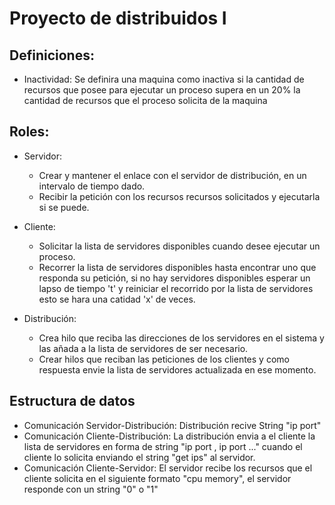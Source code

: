 # Proyecto de distribuidos I

## Definiciones:

- Inactividad: Se definira una maquina como inactiva si la cantidad de recursos que posee para ejecutar un proceso supera en un 20% la cantidad de recursos que el proceso solicita de la maquina

## Roles:

- Servidor:

  - Crear y mantener el enlace con el servidor de distribución, en un intervalo de tiempo dado.
  - Recibir la petición con los recursos recursos solicitados y ejecutarla si se puede.

- Cliente:

  - Solicitar la lista de servidores disponibles cuando desee ejecutar un proceso.
  - Recorrer la lista de servidores disponibles hasta encontrar uno que responda su petición, si no hay servidores disponibles esperar un lapso de tiempo 't' y reiniciar el recorrido por la lista de servidores esto se hara una catidad 'x' de veces.

- Distribución:

  - Crea hilo que reciba las direcciones de los servidores en el sistema y las añada a la lista de servidores de ser necesario.
  - Crear hilos que reciban las peticiones de los clientes y como respuesta envie la lista de servidores actualizada en ese momento.

## Estructura de datos

- Comunicación Servidor-Distribución: Distribución recive String "ip port"
- Comunicación Cliente-Distribución: La distribución envia a el cliente la lista de servidores en forma de string "ip port , ip port ..." cuando el cliente lo solicita enviando el string "get ips" al servidor.
- Comunicación Cliente-Servidor: El servidor recibe los recursos que el cliente solicita en el siguiente formato "cpu memory", el servidor responde con un string "0" o "1"
